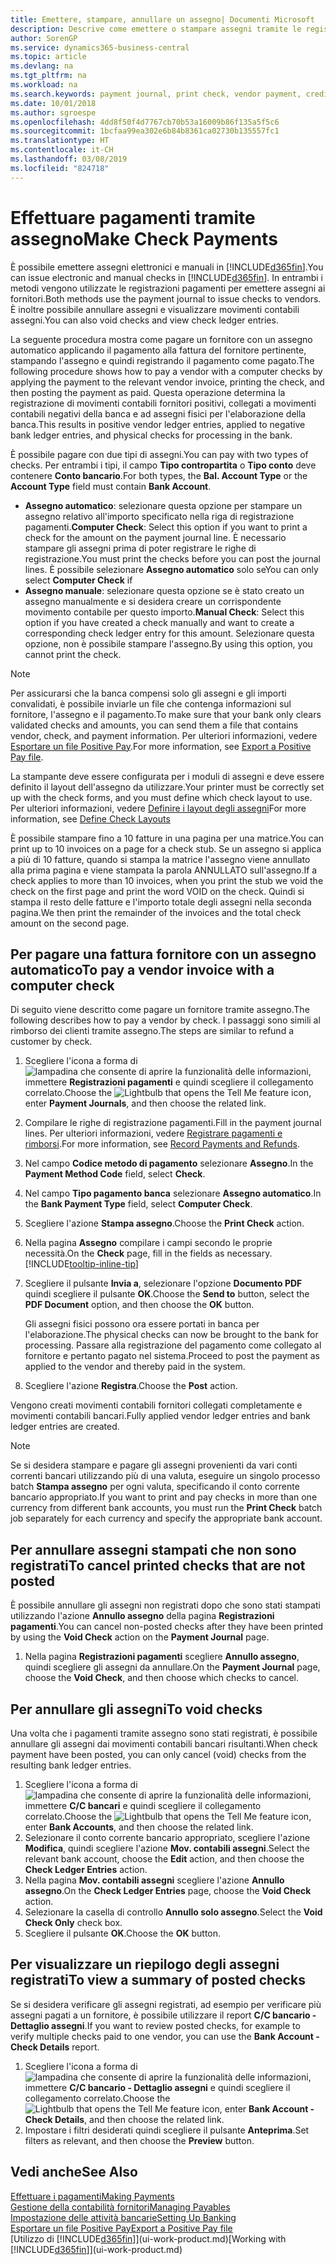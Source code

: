 ```yaml
---
title: Emettere, stampare, annullare un assegno| Documenti Microsoft
description: Descrive come emettere o stampare assegni tramite le registrazioni dei pagamenti e annullare movimenti contabili degli assegni in Business Central.
author: SorenGP
ms.service: dynamics365-business-central
ms.topic: article
ms.devlang: na
ms.tgt_pltfrm: na
ms.workload: na
ms.search.keywords: payment journal, print check, vendor payment, creditor, debt, balance due, AP
ms.date: 10/01/2018
ms.author: sgroespe
ms.openlocfilehash: 4dd8f50f4d7767cb70b53a16009b86f135a5f5c6
ms.sourcegitcommit: 1bcfaa99ea302e6b84b8361ca02730b135557fc1
ms.translationtype: HT
ms.contentlocale: it-CH
ms.lasthandoff: 03/08/2019
ms.locfileid: "824718"
---
```

# <a name="make-check-payments"></a><span data-ttu-id="5a1f6-103">Effettuare pagamenti tramite assegno</span><span class="sxs-lookup"><span data-stu-id="5a1f6-103">Make Check Payments</span></span>
<span data-ttu-id="5a1f6-104">È possibile emettere assegni elettronici e manuali in [!INCLUDE[d365fin](includes/d365fin_md.md)].</span><span class="sxs-lookup"><span data-stu-id="5a1f6-104">You can issue electronic and manual checks in [!INCLUDE[d365fin](includes/d365fin_md.md)].</span></span> <span data-ttu-id="5a1f6-105">In entrambi i metodi vengono utilizzate le registrazioni pagamenti per emettere assegni ai fornitori.</span><span class="sxs-lookup"><span data-stu-id="5a1f6-105">Both methods use the payment journal to issue checks to vendors.</span></span> <span data-ttu-id="5a1f6-106">È inoltre possibile annullare assegni e visualizzare movimenti contabili assegni.</span><span class="sxs-lookup"><span data-stu-id="5a1f6-106">You can also void checks and view check ledger entries.</span></span>

<span data-ttu-id="5a1f6-107">La seguente procedura mostra come pagare un fornitore con un assegno automatico applicando il pagamento alla fattura del fornitore pertinente, stampando l'assegno e quindi registrando il pagamento come pagato.</span><span class="sxs-lookup"><span data-stu-id="5a1f6-107">The following procedure shows how to pay a vendor with a computer checks by applying the payment to the relevant vendor invoice, printing the check, and then posting the payment as paid.</span></span> <span data-ttu-id="5a1f6-108">Questa operazione determina la registrazione di movimenti contabili fornitori positivi, collegati a movimenti contabili negativi della banca e ad assegni fisici per l'elaborazione della banca.</span><span class="sxs-lookup"><span data-stu-id="5a1f6-108">This results in positive vendor ledger entries, applied to negative bank ledger entries, and physical checks for processing in the bank.</span></span>

<span data-ttu-id="5a1f6-109">È possibile pagare con due tipi di assegni.</span><span class="sxs-lookup"><span data-stu-id="5a1f6-109">You can pay with two types of checks.</span></span> <span data-ttu-id="5a1f6-110">Per entrambi i tipi, il campo **Tipo contropartita** o **Tipo conto** deve contenere **Conto bancario**.</span><span class="sxs-lookup"><span data-stu-id="5a1f6-110">For both types, the **Bal. Account Type** or the **Account Type** field must contain **Bank Account**.</span></span>

- <span data-ttu-id="5a1f6-111">**Assegno automatico**: selezionare questa opzione per stampare un assegno relativo all'importo specificato nella riga di registrazione pagamenti.</span><span class="sxs-lookup"><span data-stu-id="5a1f6-111">**Computer Check**: Select this option if you want to print a check for the amount on the payment journal line.</span></span> <span data-ttu-id="5a1f6-112">È necessario stampare gli assegni prima di poter registrare le righe di registrazione.</span><span class="sxs-lookup"><span data-stu-id="5a1f6-112">You must print the checks before you can post the journal lines.</span></span> <span data-ttu-id="5a1f6-113">È possibile selezionare **Assegno automatico** solo se</span><span class="sxs-lookup"><span data-stu-id="5a1f6-113">You can only select **Computer Check** if</span></span>
- <span data-ttu-id="5a1f6-114">**Assegno manuale**: selezionare questa opzione se è stato creato un assegno manualmente e si desidera creare un corrispondente movimento contabile per questo importo.</span><span class="sxs-lookup"><span data-stu-id="5a1f6-114">**Manual Check**: Select this option if you have created a check manually and want to create a corresponding check ledger entry for this amount.</span></span> <span data-ttu-id="5a1f6-115">Selezionare questa opzione, non è possibile stampare l'assegno.</span><span class="sxs-lookup"><span data-stu-id="5a1f6-115">By using this option, you cannot print the check.</span></span>

> [!NOTE]  
> <span data-ttu-id="5a1f6-116">Per assicurarsi che la banca compensi solo gli assegni e gli importi convalidati, è possibile inviarle un file che contenga informazioni sul fornitore, l'assegno e il pagamento.</span><span class="sxs-lookup"><span data-stu-id="5a1f6-116">To make sure that your bank only clears validated checks and amounts, you can send them a file that contains vendor, check, and payment information.</span></span> <span data-ttu-id="5a1f6-117">Per ulteriori informazioni, vedere [Esportare un file Positive Pay](finance-how-positive-pay.md).</span><span class="sxs-lookup"><span data-stu-id="5a1f6-117">For more information, see [Export a Positive Pay file](finance-how-positive-pay.md).</span></span>

<span data-ttu-id="5a1f6-118">La stampante deve essere configurata per i moduli di assegni e deve essere definito il layout dell'assegno da utilizzare.</span><span class="sxs-lookup"><span data-stu-id="5a1f6-118">Your printer must be correctly set up with the check forms, and you must define which check layout to use.</span></span> <span data-ttu-id="5a1f6-119">Per ulteriori informazioni, vedere [Definire i layout degli assegni](finance-how-define-check-layouts.md)</span><span class="sxs-lookup"><span data-stu-id="5a1f6-119">For more information, see [Define Check Layouts](finance-how-define-check-layouts.md)</span></span>

<span data-ttu-id="5a1f6-120">È possibile stampare fino a 10 fatture in una pagina per una matrice.</span><span class="sxs-lookup"><span data-stu-id="5a1f6-120">You can print up to 10 invoices on a page for a check stub.</span></span> <span data-ttu-id="5a1f6-121">Se un assegno si applica a più di 10 fatture, quando si stampa la matrice l'assegno viene annullato alla prima pagina e viene stampata la parola ANNULLATO sull'assegno.</span><span class="sxs-lookup"><span data-stu-id="5a1f6-121">If a check applies to more than 10 invoices, when you print the stub we void the check on the first page and print the word VOID on the check.</span></span> <span data-ttu-id="5a1f6-122">Quindi si stampa il resto delle fatture e l'importo totale degli assegni nella seconda pagina.</span><span class="sxs-lookup"><span data-stu-id="5a1f6-122">We then print the remainder of the invoices and the total check amount on the second page.</span></span> 

## <a name="to-pay-a-vendor-invoice-with-a-computer-check"></a><span data-ttu-id="5a1f6-123">Per pagare una fattura fornitore con un assegno automatico</span><span class="sxs-lookup"><span data-stu-id="5a1f6-123">To pay a vendor invoice with a computer check</span></span>
<span data-ttu-id="5a1f6-124">Di seguito viene descritto come pagare un fornitore tramite assegno.</span><span class="sxs-lookup"><span data-stu-id="5a1f6-124">The following describes how to pay a vendor by check.</span></span> <span data-ttu-id="5a1f6-125">I passaggi sono simili al rimborso dei clienti tramite assegno.</span><span class="sxs-lookup"><span data-stu-id="5a1f6-125">The steps are similar to refund a customer by check.</span></span>

1. <span data-ttu-id="5a1f6-126">Scegliere l'icona a forma di ![lampadina che consente di aprire la funzionalità delle informazioni](media/ui-search/search_small.png "Informazioni sull'operazione che si desidera eseguire"), immettere **Registrazioni pagamenti** e quindi scegliere il collegamento correlato.</span><span class="sxs-lookup"><span data-stu-id="5a1f6-126">Choose the ![Lightbulb that opens the Tell Me feature](media/ui-search/search_small.png "Tell me what you want to do") icon, enter **Payment Journals**, and then choose the related link.</span></span>
2. <span data-ttu-id="5a1f6-127">Compilare le righe di registrazione pagamenti.</span><span class="sxs-lookup"><span data-stu-id="5a1f6-127">Fill in the payment journal lines.</span></span> <span data-ttu-id="5a1f6-128">Per ulteriori informazioni, vedere [Registrare pagamenti e rimborsi](payables-how-post-payments-refunds.md).</span><span class="sxs-lookup"><span data-stu-id="5a1f6-128">For more information, see [Record Payments and Refunds](payables-how-post-payments-refunds.md).</span></span>
3. <span data-ttu-id="5a1f6-129">Nel campo **Codice metodo di pagamento** selezionare **Assegno**.</span><span class="sxs-lookup"><span data-stu-id="5a1f6-129">In the **Payment Method Code** field, select **Check**.</span></span>
4. <span data-ttu-id="5a1f6-130">Nel campo **Tipo pagamento banca** selezionare **Assegno automatico**.</span><span class="sxs-lookup"><span data-stu-id="5a1f6-130">In the **Bank Payment Type** field, select **Computer Check**.</span></span>
5. <span data-ttu-id="5a1f6-131">Scegliere l'azione **Stampa assegno**.</span><span class="sxs-lookup"><span data-stu-id="5a1f6-131">Choose the **Print Check** action.</span></span>
6. <span data-ttu-id="5a1f6-132">Nella pagina **Assegno** compilare i campi secondo le proprie necessità.</span><span class="sxs-lookup"><span data-stu-id="5a1f6-132">On the **Check** page, fill in the fields as necessary.</span></span> [!INCLUDE[tooltip-inline-tip](includes/tooltip-inline-tip_md.md)]
7. <span data-ttu-id="5a1f6-133">Scegliere il pulsante **Invia a**, selezionare l'opzione **Documento PDF** quindi scegliere il pulsante **OK**.</span><span class="sxs-lookup"><span data-stu-id="5a1f6-133">Choose the **Send to** button, select the **PDF Document** option, and then choose the **OK** button.</span></span>

    <span data-ttu-id="5a1f6-134">Gli assegni fisici possono ora essere portati in banca per l'elaborazione.</span><span class="sxs-lookup"><span data-stu-id="5a1f6-134">The physical checks can now be brought to the bank for processing.</span></span> <span data-ttu-id="5a1f6-135">Passare alla registrazione del pagamento come collegato al fornitore e pertanto pagato nel sistema.</span><span class="sxs-lookup"><span data-stu-id="5a1f6-135">Proceed to post the payment as applied to the vendor and thereby paid in the system.</span></span>
8. <span data-ttu-id="5a1f6-136">Scegliere l'azione **Registra**.</span><span class="sxs-lookup"><span data-stu-id="5a1f6-136">Choose the **Post** action.</span></span>

<span data-ttu-id="5a1f6-137">Vengono creati movimenti contabili fornitori collegati completamente e movimenti contabili bancari.</span><span class="sxs-lookup"><span data-stu-id="5a1f6-137">Fully applied vendor ledger entries and bank ledger entries are created.</span></span>

> [!NOTE]  
> <span data-ttu-id="5a1f6-138">Se si desidera stampare e pagare gli assegni provenienti da vari conti correnti bancari utilizzando più di una valuta, eseguire un singolo processo batch **Stampa assegno** per ogni valuta, specificando il conto corrente bancario appropriato.</span><span class="sxs-lookup"><span data-stu-id="5a1f6-138">If you want to print and pay checks in more than one currency from different bank accounts, you must run the **Print Check** batch job separately for each currency and specify the appropriate bank account.</span></span>

## <a name="to-cancel-printed-checks-that-are-not-posted"></a><span data-ttu-id="5a1f6-139">Per annullare assegni stampati che non sono registrati</span><span class="sxs-lookup"><span data-stu-id="5a1f6-139">To cancel printed checks that are not posted</span></span>
<span data-ttu-id="5a1f6-140">È possibile annullare gli assegni non registrati dopo che sono stati stampati utilizzando l'azione **Annullo assegno** della pagina **Registrazioni pagamenti**.</span><span class="sxs-lookup"><span data-stu-id="5a1f6-140">You can cancel non-posted checks after they have been printed by using the **Void Check** action on the **Payment Journal** page.</span></span>

1. <span data-ttu-id="5a1f6-141">Nella pagina **Registrazioni pagamenti** scegliere **Annullo assegno**, quindi scegliere gli assegni da annullare.</span><span class="sxs-lookup"><span data-stu-id="5a1f6-141">On the **Payment Journal** page, choose the **Void Check**, and then choose which checks to cancel.</span></span>

## <a name="to-void-checks"></a><span data-ttu-id="5a1f6-142">Per annullare gli assegni</span><span class="sxs-lookup"><span data-stu-id="5a1f6-142">To void checks</span></span>
<span data-ttu-id="5a1f6-143">Una volta che i pagamenti tramite assegno sono stati registrati, è possibile annullare gli assegni dai movimenti contabili bancari risultanti.</span><span class="sxs-lookup"><span data-stu-id="5a1f6-143">When check payment have been posted, you can only cancel (void) checks from the resulting bank ledger entries.</span></span>

1. <span data-ttu-id="5a1f6-144">Scegliere l'icona a forma di ![lampadina che consente di aprire la funzionalità delle informazioni](media/ui-search/search_small.png "Informazioni sull'operazione che si desidera eseguire"), immettere **C/C bancari** e quindi scegliere il collegamento correlato.</span><span class="sxs-lookup"><span data-stu-id="5a1f6-144">Choose the ![Lightbulb that opens the Tell Me feature](media/ui-search/search_small.png "Tell me what you want to do") icon, enter **Bank Accounts**, and then choose the related link.</span></span>
2. <span data-ttu-id="5a1f6-145">Selezionare il conto corrente bancario appropriato, scegliere l'azione **Modifica**, quindi scegliere l'azione **Mov. contabili assegni**.</span><span class="sxs-lookup"><span data-stu-id="5a1f6-145">Select the relevant bank account, choose the **Edit** action, and then choose the **Check Ledger Entries** action.</span></span>
3. <span data-ttu-id="5a1f6-146">Nella pagina **Mov. contabili assegni** scegliere l'azione **Annullo assegno**.</span><span class="sxs-lookup"><span data-stu-id="5a1f6-146">On the **Check Ledger Entries** page, choose the **Void Check** action.</span></span>
4. <span data-ttu-id="5a1f6-147">Selezionare la casella di controllo **Annullo solo assegno**.</span><span class="sxs-lookup"><span data-stu-id="5a1f6-147">Select the **Void Check Only** check box.</span></span>
5. <span data-ttu-id="5a1f6-148">Scegliere il pulsante **OK**.</span><span class="sxs-lookup"><span data-stu-id="5a1f6-148">Choose the **OK** button.</span></span>

## <a name="to-view-a-summary-of-posted-checks"></a><span data-ttu-id="5a1f6-149">Per visualizzare un riepilogo degli assegni registrati</span><span class="sxs-lookup"><span data-stu-id="5a1f6-149">To view a summary of posted checks</span></span>
<span data-ttu-id="5a1f6-150">Se si desidera verificare gli assegni registrati, ad esempio per verificare più assegni pagati a un fornitore, è possibile utilizzare il report **C/C bancario - Dettaglio assegni**.</span><span class="sxs-lookup"><span data-stu-id="5a1f6-150">If you want to review posted checks, for example to verify multiple checks paid to one vendor, you can use the **Bank Account - Check Details** report.</span></span>
1. <span data-ttu-id="5a1f6-151">Scegliere l'icona a forma di ![lampadina che consente di aprire la funzionalità delle informazioni](media/ui-search/search_small.png "Informazioni sull'operazione che si desidera eseguire"), immettere **C/C bancario - Dettaglio assegni** e quindi scegliere il collegamento correlato.</span><span class="sxs-lookup"><span data-stu-id="5a1f6-151">Choose the ![Lightbulb that opens the Tell Me feature](media/ui-search/search_small.png "Tell me what you want to do") icon, enter **Bank Account - Check Details**, and then choose the related link.</span></span>
2. <span data-ttu-id="5a1f6-152">Impostare i filtri desiderati quindi scegliere il pulsante **Anteprima**.</span><span class="sxs-lookup"><span data-stu-id="5a1f6-152">Set filters as relevant, and then choose the **Preview** button.</span></span>

## <a name="see-also"></a><span data-ttu-id="5a1f6-153">Vedi anche</span><span class="sxs-lookup"><span data-stu-id="5a1f6-153">See Also</span></span>
[<span data-ttu-id="5a1f6-154">Effettuare i pagamenti</span><span class="sxs-lookup"><span data-stu-id="5a1f6-154">Making Payments</span></span>](payables-make-payments.md)  
[<span data-ttu-id="5a1f6-155">Gestione della contabilità fornitori</span><span class="sxs-lookup"><span data-stu-id="5a1f6-155">Managing Payables</span></span>](payables-manage-payables.md)  
[<span data-ttu-id="5a1f6-156">Impostazione delle attività bancarie</span><span class="sxs-lookup"><span data-stu-id="5a1f6-156">Setting Up Banking</span></span>](bank-setup-banking.md)  
[<span data-ttu-id="5a1f6-157">Esportare un file Positive Pay</span><span class="sxs-lookup"><span data-stu-id="5a1f6-157">Export a Positive Pay file</span></span>](finance-how-positive-pay.md)  
<span data-ttu-id="5a1f6-158">[Utilizzo di [!INCLUDE[d365fin](includes/d365fin_md.md)]](ui-work-product.md)</span><span class="sxs-lookup"><span data-stu-id="5a1f6-158">[Working with [!INCLUDE[d365fin](includes/d365fin_md.md)]](ui-work-product.md)</span></span>  
